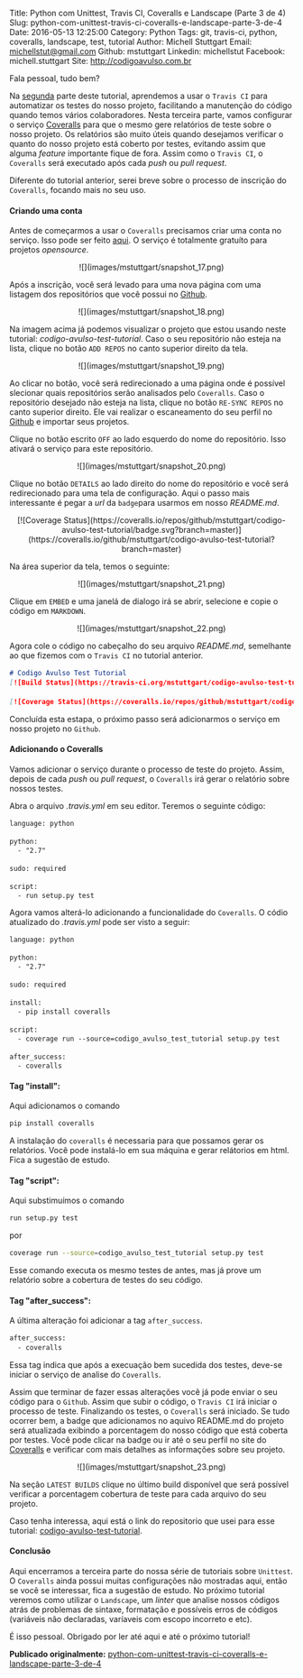 Title: Python com Unittest, Travis CI, Coveralls e Landscape (Parte 3 de 4)
Slug: python-com-unittest-travis-ci-coveralls-e-landscape-parte-3-de-4
Date: 2016-05-13 12:25:00
Category: Python
Tags: git, travis-ci, python, coveralls, landscape, test, tutorial
Author: Michell Stuttgart
Email: michellstut@gmail.com
Github: mstuttgart
Linkedin: michellstut
Facebook: michell.stuttgart
Site: http://codigoavulso.com.br

Fala pessoal, tudo bem?

Na [segunda](python-com-unittest-travis-ci-coveralls-e-landscape-parte-2-de-4.html) parte deste tutorial, aprendemos a usar o `Travis CI` para automatizar os testes do nosso projeto, facilitando a manutenção do código quando temos vários colaboradores. Nesta terceira parte, vamos configurar o serviço [Coveralls](https://coveralls.io) para que o mesmo gere relatórios de teste sobre o nosso projeto. Os relatórios são muito úteis quando desejamos verificar o quanto do nosso projeto está coberto por testes, evitando assim que alguma *feature* importante fique de fora. Assim como o `Travis CI`, o `Coveralls` será executado após cada *push* ou *pull request*.

Diferente do tutorial anterior, serei breve sobre o processo de inscrição do `Coveralls`, focando mais no seu uso.

#### Criando uma conta

Antes de começarmos a usar o `Coveralls` precisamos criar uma conta no serviço. Isso pode ser feito [aqui](https://coveralls.io/). O serviço é totalmente gratuíto para projetos *opensource*.

<center>
![](images/mstuttgart/snapshot_17.png)
</center>

Após a inscrição, você será levado para uma nova página com uma listagem dos repositórios que você possui no [Github](https://github.com/).

<center>
![](images/mstuttgart/snapshot_18.png)
</center>

Na imagem acima já podemos visualizar o projeto que estou usando neste tutorial: *codigo-avulso-test-tutorial*. Caso o seu repositório não esteja na lista, clique no botão `ADD REPOS` no canto superior direito da tela.

<center>
![](images/mstuttgart/snapshot_19.png)
</center>

Ao clicar no botão, você será redirecionado a uma página onde é possível slecionar quais repositórios serão analisados pelo `Coveralls`. Caso o repositório desejado não esteja na lista, clique no botão `RE-SYNC REPOS` no canto superior direito. Ele vai realizar o escaneamento do seu perfil no [Github](https://github.com/) e importar seus projetos.

Clique no botão escrito `OFF` ao lado esquerdo do nome do repositório. Isso ativará o serviço para este repositório.

<center>
![](images/mstuttgart/snapshot_20.png)
</center>

Clique no botão `DETAILS` ao lado direito do nome do repositório e você será redirecionado para uma tela de configuração. Aqui o passo mais interessante é pegar a *url* da `badge`para usarmos em nosso *README.md*.

<center>
[![Coverage Status](https://coveralls.io/repos/github/mstuttgart/codigo-avulso-test-tutorial/badge.svg?branch=master)](https://coveralls.io/github/mstuttgart/codigo-avulso-test-tutorial?branch=master)
</center>

Na área superior da tela, temos o seguinte:

<center>
![](images/mstuttgart/snapshot_21.png)
</center>

Clique em `EMBED` e uma janelá de dialogo irá se abrir, selecione e copie o código em `MARKDOWN`.

<center>
![](images/mstuttgart/snapshot_22.png)
</center>

Agora cole o código no cabeçalho do seu arquivo *README.md*, semelhante ao que fizemos com o `Travis CI` no tutorial anterior.

```markdown
# Codigo Avulso Test Tutorial
[![Build Status](https://travis-ci.org/mstuttgart/codigo-avulso-test-tutorial.svg?branch=master)](https://travis-ci.org/mstuttgart/codigo-avulso-test-tutorial)

[![Coverage Status](https://coveralls.io/repos/github/mstuttgart/codigo-avulso-test-tutorial/badge.svg?branch=master)](https://coveralls.io/github/mstuttgart/codigo-avulso-test-tutorial?branch=master)

```
Concluída esta estapa, o próximo passo será adicionarmos o serviço em nosso projeto no `Github`.

#### Adicionando o Coveralls

Vamos adicionar o serviço durante o processo de teste do projeto. Assim, depois de cada *push* ou *pull request*, o `Coveralls` irá gerar o relatório sobre nossos testes.

Abra o arquivo *.travis.yml* em seu editor. Teremos o seguinte código:

```travis
language: python

python:
  - "2.7"

sudo: required

script:
  - run setup.py test

```
Agora vamos alterá-lo adicionando a funcionalidade do `Coveralls`. O códio atualizado do *.travis.yml* pode ser visto a seguir:

```travis
language: python

python:
  - "2.7"

sudo: required

install:
  - pip install coveralls

script:
  - coverage run --source=codigo_avulso_test_tutorial setup.py test

after_success:
  - coveralls

```

#### Tag "install":
Aqui adicionamos o comando 

```bash
pip install coveralls
```

A instalação do `coveralls` é necessaria para que possamos gerar os relatórios. Você pode instalá-lo em sua máquina e gerar relátorios em html. Fica a sugestão de estudo.

#### Tag "script":
Aqui substimuímos o comando 

```bash
run setup.py test
``` 
por 

```bash
coverage run --source=codigo_avulso_test_tutorial setup.py test
```

Esse comando executa os mesmo testes de antes, mas já prove um relatório sobre a cobertura de testes do seu código.

#### Tag "after_success":
A última alteração foi adicionar a tag `after_success`. 

```bash
after_success:
  - coveralls
```

Essa tag indica que após a execuação bem sucedida dos testes, deve-se iniciar o serviço de analise do `Coveralls`.

Assim que terminar de fazer essas alterações você já pode enviar o seu código para o `Github`. Assim que subir o código, o `Travis CI` irá iniciar o processo de teste. 
Finalizando os testes, o `Coveralls` será iniciado. Se tudo ocorrer bem, a badge que adicionamos no aquivo README.md do projeto será atualizada exibindo a porcentagem do nosso código 
que está coberta por testes. Você pode clicar na badge ou ir até o seu perfil no site do [Coveralls](https://coveralls.io) e verificar com mais detalhes as informações sobre seu projeto.

<center>
![](images/mstuttgart/snapshot_23.png)
</center>

Na seção `LATEST BUILDS` clique no último build disponível que será possível verificar a porcentagem cobertura de teste para cada arquivo do seu projeto.

Caso tenha interessa, aqui está o link do repositorio que usei para esse tutorial: [codigo-avulso-test-tutorial](https://github.com/mstuttgart/codigo-avulso-test-tutorial).

#### Conclusão

Aqui encerramos a terceira parte do nossa série de tutoriais sobre `Unittest`. O `Coveralls` ainda possui muitas configurações não mostradas aqui, então se você se interessar, fica a sugestão de estudo. No próximo tutorial veremos como utilizar o `Landscape`, um *linter* que analise nossos códigos atrás de problemas de sintaxe, formatação e possíveis erros de códigos (variáveis não declaradas, varíaveis com escopo incorreto e etc).

É isso pessoal. Obrigado por ler até aqui e até o próximo tutorial!

**Publicado originalmente:** [python-com-unittest-travis-ci-coveralls-e-landscape-parte-3-de-4](http://codigoavulso.com.br/python-com-unittest-travis-ci-coveralls-e-landscape-parte-3-de-4.html)
